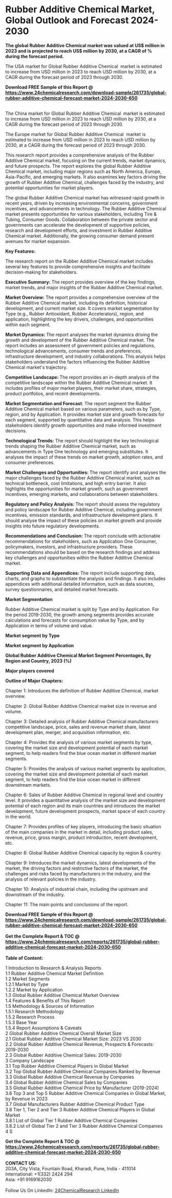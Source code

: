 <h1>Rubber Additive Chemical Market, Global Outlook and Forecast 2024-2030</h1><p><strong>The global Rubber Additive Chemical market was valued at US$ million in 2023 and is projected to reach US$ million by 2030, at a CAGR of % during the forecast period.</strong></p><p>
</p><p>The USA market for Global Rubber Additive Chemical  market is estimated to increase from USD million in 2023 to reach USD million by 2030, at a CAGR during the forecast period of 2023 through 2030.</p><div><b>Download FREE Sample of this Report @ 
            <a href="https://www.24chemicalresearch.com/download-sample/261735/global-rubber-additive-chemical-forecast-market-2024-2030-650">
            https://www.24chemicalresearch.com/download-sample/261735/global-rubber-additive-chemical-forecast-market-2024-2030-650</a></b></div><br><p>
</p><p>The China market for Global Rubber Additive Chemical  market is estimated to increase from USD million in 2023 to reach USD million by 2030, at a CAGR during the forecast period of 2023 through 2030.</p><p>
</p><p>The Europe market for Global Rubber Additive Chemical  market is estimated to increase from USD million in 2023 to reach USD million by 2030, at a CAGR during the forecast period of 2023 through 2030.</p><p>
</p><p>This research report provides a comprehensive analysis of the Rubber Additive Chemical market, focusing on the current trends, market dynamics, and future prospects. The report explores the global Rubber Additive Chemical market, including major regions such as North America, Europe, Asia-Pacific, and emerging markets. It also examines key factors driving the growth of Rubber Additive Chemical, challenges faced by the industry, and potential opportunities for market players.</p><p>
</p><p>The global Rubber Additive Chemical market has witnessed rapid growth in recent years, driven by increasing environmental concerns, government incentives, and advancements in technology. The Rubber Additive Chemical market presents opportunities for various stakeholders, including Tire &amp; Tubing, Consumer Goods. Collaboration between the private sector and governments can accelerate the development of supportive policies, research and development efforts, and investment in Rubber Additive Chemical market. Additionally, the growing consumer demand present avenues for market expansion.</p><p>
</p><p></p><p>
<strong>Key Features:</strong></p><p>
The research report on the Rubber Additive Chemical market includes several key features to provide comprehensive insights and facilitate decision-making for stakeholders.</p><p>
<strong>Executive Summary: </strong>The report provides overview of the key findings, market trends, and major insights of the Rubber Additive Chemical market.</p><p>
<strong>Market Overview:</strong> The report provides a comprehensive overview of the Rubber Additive Chemical market, including its definition, historical development, and current market size. It covers market segmentation by Type (e.g., Rubber Antioxidant, Rubber Accelerators), region, and application, highlighting the key drivers, challenges, and opportunities within each segment.</p><p>
<strong>Market Dynamics: </strong>The report analyses the market dynamics driving the growth and development of the Rubber Additive Chemical market. The report includes an assessment of government policies and regulations, technological advancements, consumer trends and preferences, infrastructure development, and industry collaborations. This analysis helps stakeholders understand the factors influencing the Rubber Additive Chemical market's trajectory.</p><p>
<strong>Competitive Landscape: </strong>The report provides an in-depth analysis of the competitive landscape within the Rubber Additive Chemical market. It includes profiles of major market players, their market share, strategies, product portfolios, and recent developments.</p><p>
<strong>Market Segmentation and Forecast</strong>: The report segment the Rubber Additive Chemical market based on various parameters, such as by Type, region, and by Application. It provides market size and growth forecasts for each segment, supported by quantitative data and analysis. This helps stakeholders identify growth opportunities and make informed investment decisions.</p><p>
<strong>Technological Trends:</strong> The report should highlight the key technological trends shaping the Rubber Additive Chemical market, such as advancements in Type One technology and emerging substitutes. It analyses the impact of these trends on market growth, adoption rates, and consumer preferences.</p><p>
<strong>Market Challenges and Opportunities: </strong>The report identify and analyses the major challenges faced by the Rubber Additive Chemical market, such as technical bottleneck, cost limitations, and high entry barrier. It also highlights the opportunities for market growth, such as government incentives, emerging markets, and collaborations between stakeholders.</p><p>
<strong>Regulatory and Policy Analysis: </strong>The report should assess the regulatory and policy landscape for Rubber Additive Chemical, including government incentives, emission standards, and infrastructure development plans. It should analyse the impact of these policies on market growth and provide insights into future regulatory developments.</p><p>
<strong>Recommendations and Conclusion: </strong>The report conclude with actionable recommendations for stakeholders, such as Application One Consumer, policymakers, investors, and infrastructure providers. These recommendations should be based on the research findings and address key challenges and opportunities within the Rubber Additive Chemical market.</p><p>
<strong>Supporting Data and Appendices:</strong> The report include supporting data, charts, and graphs to substantiate the analysis and findings. It also includes appendices with additional detailed information, such as data sources, survey questionnaires, and detailed market forecasts.</p><p>
<strong>Market Segmentation</strong></p><p>
Rubber Additive Chemical market is split by Type and by Application. For the period 2019-2030, the growth among segments provides accurate calculations and forecasts for consumption value by Type, and by Application in terms of volume and value.</p><p>
</p><p></p><p>
<strong>Market segment by Type</strong></p><p>
</p><p>
</p><p><strong>Market segment by Application</strong></p><p>
</p><p>
</p><p><strong>Global Rubber Additive Chemical Market Segment Percentages, By Region and Country, 2023 (%)</strong></p><p>
</p><p>
</p><p></p><p>
<strong>Major players covered</strong></p><p>
</p><p>
</p><p><strong>Outline of Major Chapters:</strong></p><p>
Chapter 1: Introduces the definition of Rubber Additive Chemical, market overview.</p><p>
Chapter 2: Global Rubber Additive Chemical market size in revenue and volume.</p><p>
Chapter 3: Detailed analysis of Rubber Additive Chemical manufacturers competitive landscape, price, sales and revenue market share, latest development plan, merger, and acquisition information, etc.</p><p>
Chapter 4: Provides the analysis of various market segments by type, covering the market size and development potential of each market segment, to help readers find the blue ocean market in different market segments.</p><p>
Chapter 5: Provides the analysis of various market segments by application, covering the market size and development potential of each market segment, to help readers find the blue ocean market in different downstream markets.</p><p>
Chapter 6: Sales of Rubber Additive Chemical in regional level and country level. It provides a quantitative analysis of the market size and development potential of each region and its main countries and introduces the market development, future development prospects, market space of each country in the world.</p><p>
Chapter 7: Provides profiles of key players, introducing the basic situation of the main companies in the market in detail, including product sales, revenue, price, gross margin, product introduction, recent development, etc.</p><p>
Chapter 8: Global Rubber Additive Chemical capacity by region &amp; country.</p><p>
Chapter 9: Introduces the market dynamics, latest developments of the market, the driving factors and restrictive factors of the market, the challenges and risks faced by manufacturers in the industry, and the analysis of relevant policies in the industry.</p><p>
Chapter 10: Analysis of industrial chain, including the upstream and downstream of the industry.</p><p>
Chapter 11: The main points and conclusions of the report.</p><div><b>Download FREE Sample of this Report @ 
            <a href="https://www.24chemicalresearch.com/download-sample/261735/global-rubber-additive-chemical-forecast-market-2024-2030-650">
            https://www.24chemicalresearch.com/download-sample/261735/global-rubber-additive-chemical-forecast-market-2024-2030-650</a></b></div><br><div><b>Get the Complete Report & TOC @ 
            <a href="https://www.24chemicalresearch.com/reports/261735/global-rubber-additive-chemical-forecast-market-2024-2030-650">
            https://www.24chemicalresearch.com/reports/261735/global-rubber-additive-chemical-forecast-market-2024-2030-650</a></b></div><br>
            <b>Table of Content:</b><p>1 Introduction to Research & Analysis Reports<br />
    1.1 Rubber Additive Chemical Market Definition<br />
    1.2 Market Segments<br />
        1.2.1 Market by Type<br />
        1.2.2 Market by Application<br />
    1.3 Global Rubber Additive Chemical Market Overview<br />
    1.4 Features & Benefits of This Report<br />
    1.5 Methodology & Sources of Information<br />
        1.5.1 Research Methodology<br />
        1.5.2 Research Process<br />
        1.5.3 Base Year<br />
        1.5.4 Report Assumptions & Caveats<br />
2 Global Rubber Additive Chemical Overall Market Size<br />
    2.1 Global Rubber Additive Chemical Market Size: 2023 VS 2030<br />
    2.2 Global Rubber Additive Chemical Revenue, Prospects & Forecasts: 2019-2030<br />
    2.3 Global Rubber Additive Chemical Sales: 2019-2030<br />
3 Company Landscape<br />
    3.1 Top Rubber Additive Chemical Players in Global Market<br />
    3.2 Top Global Rubber Additive Chemical Companies Ranked by Revenue<br />
    3.3 Global Rubber Additive Chemical Revenue by Companies<br />
    3.4 Global Rubber Additive Chemical Sales by Companies<br />
    3.5 Global Rubber Additive Chemical Price by Manufacturer (2019-2024)<br />
    3.6 Top 3 and Top 5 Rubber Additive Chemical Companies in Global Market, by Revenue in 2023<br />
    3.7 Global Manufacturers Rubber Additive Chemical Product Type<br />
    3.8 Tier 1, Tier 2 and Tier 3 Rubber Additive Chemical Players in Global Market<br />
        3.8.1 List of Global Tier 1 Rubber Additive Chemical Companies<br />
        3.8.2 List of Global Tier 2 and Tier 3 Rubber Additive Chemical Companies<br />
4 S</p><div><b>Get the Complete Report & TOC @ 
            <a href="https://www.24chemicalresearch.com/reports/261735/global-rubber-additive-chemical-forecast-market-2024-2030-650">
            https://www.24chemicalresearch.com/reports/261735/global-rubber-additive-chemical-forecast-market-2024-2030-650</a></b></div><br><b>CONTACT US:</b><br>
            203A, City Vista, Fountain Road, Kharadi, Pune, India - 411014<br>
            International: +1(332) 2424 294<br>
            Asia: +91 9169162030 <br><br>
            Follow Us On LinkedIn: <a href="https://www.linkedin.com/company/24chemicalresearch/">24ChemicalResearch LinkedIn</a>